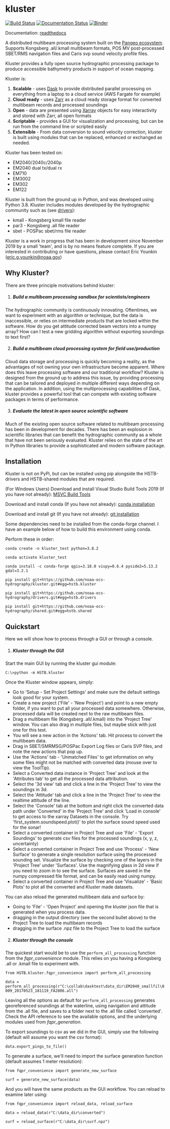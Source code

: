 # kluster

[![Build Status](https://travis-ci.com/noaa-ocs-hydrography/kluster.svg?branch=master)](https://travis-ci.com/noaa-ocs-hydrography/kluster)
[![Documentation Status](https://readthedocs.org/projects/kluster/badge/?version=latest)](https://kluster.readthedocs.io/en/latest/?badge=latest)
[![Binder](https://binder.pangeo.io/badge_logo.svg)](https://binder.pangeo.io/v2/gh/noaa-ocs-hydrography/kluster/master)

Documentation: [readthedocs](https://kluster.readthedocs.io/en/latest/) 

A distributed multibeam processing system built on the [Pangeo ecosystem](https://pangeo.io/). Supports Kongsberg .all/.kmall multibeam formats, POS MV post-processed SBET/RMS navigation files and Caris svp sound velocity profile files.

Kluster provides a fully open source hydrographic processing package to produce accessible bathymetry products in support of ocean mapping.

Kluster is:

1. **Scalable** - uses [Dask](https://dask.org/) to provide distributed parallel processing on everything from a laptop to a cloud service (AWS Fargate for example)
2. **Cloud ready** - uses [Zarr](https://zarr.readthedocs.io/en/stable/) as a cloud ready storage format for converted multibeam records and processed soundings
3. **Open** - data are presented using [Xarray](http://xarray.pydata.org/en/stable/) objects for easy interactivity and stored with Zarr, all open formats
4. **Scriptable** - provides a GUI for visualization and processing, but can be run from the command line or scripted easily
5. **Extensible** - From data conversion to sound velocity correction, kluster is built using modules that can be replaced, enhanced or exchanged as needed.

Kluster has been tested on:

- EM2040/2040c/2040p
- EM2040 dual tx/dual rx
- EM710
- EM3002
- EM302
- EM122

Kluster is built from the ground up in Python, and was developed using Python 3.8.  Kluster includes modules developed by the hydrographic community such as (see [drivers](https://github.com/noaa-ocs-hydrography/drivers)):

- kmall - Kongsberg kmall file reader
- par3 - Kongsberg .all file reader
- sbet - POSPac sbet/rms file reader

Kluster is a work in progress that has been in development since November 2019 by a small 'team', and is by no means feature complete.  If you are interested in contributing or have questions, please contact Eric Younkin (eric.g.younkin@noaa.gov)

## Why Kluster?

There are three principle motivations behind kluster:

1. ##### Build a multibeam processing sandbox for scientists/engineers

The hydrographic community is continuously innovating.  Oftentimes, we want to experiment with an algorithm or technique, but the data is inaccessible, or relies on intermediate products that are locked within the software.  How do you get attitude corrected beam vectors into a numpy array?  How can I test a new gridding algorithm without exporting soundings to text first?

2. ##### Build a multibeam cloud processing system for field use/production

Cloud data storage and processing is quickly becoming a reality, as the advantages of not owning your own infrastructure become apparent.  Where does this leave processing software and our traditional workflow?  Kluster is designed from the ground up to address this issue, by providing processing that can be tailored and deployed in multiple different ways depending on the application.  In addition, using the multiprocessing capabilities of Dask, kluster provides a powerful tool that can compete with existing software packages in terms of performance.

3. ##### Evaluate the latest in open source scientific software

Much of the existing open source software related to multibeam processing has been in development for decades.  There has been an explosion in scientific libraries that can benefit the hydrographic community as a whole that have not been seriously evaluated.  Kluster relies on the state of the art in Python libraries to provide a sophisticated and modern software package.

## Installation

Kluster is not on PyPi, but can be installed using pip alongside the HSTB-drivers and HSTB-shared modules that are required.

(For Windows Users) Download and install Visual Studio Build Tools 2019 (If you have not already): [MSVC Build Tools](https://visualstudio.microsoft.com/visual-cpp-build-tools/)

Download and install conda (If you have not already): [conda installation](https://docs.conda.io/projects/conda/en/latest/user-guide/install/)

Download and install git (If you have not already): [git installation](https://git-scm.com/book/en/v2/Getting-Started-Installing-Git)

Some dependencies need to be installed from the conda-forge channel.  I have an example below of how to build this environment using conda.

Perform these in order:

`conda create -n kluster_test python=3.8.2 `

`conda activate kluster_test `

`conda install -c conda-forge qgis=3.18.0 vispy=0.6.4 pyside2=5.13.2 gdal=3.2.1`

`pip install git+https://github.com/noaa-ocs-hydrography/kluster.git#egg=hstb.kluster `

`pip install git+https://github.com/noaa-ocs-hydrography/drivers.git#egg=hstb.drivers `

`pip install git+https://github.com/noaa-ocs-hydrography/shared.git#egg=hstb.shared `

## Quickstart

Here we will show how to process through a GUI or through a console.

1. ##### Kluster through the GUI

Start the main GUI by running the kluster gui module:

`C:\>python -m HSTB.kluster`

Once the Kluster window appears, simply:

- Go to 'Setup - Set Project Settings' and make sure the default settings look good for your system.
- Create a new project ('File' - 'New Project') and point to a new empty folder, if you want to put all your processed data somewhere.  Otherwise, processed data will be created next to the raw multibeam files. 
- Drag a multibeam file (Kongsberg .all/.kmall) into the 'Project Tree' window.  You can also drag in multiple files, but maybe stick with just one for this test.
- You will see a new action in the 'Actions' tab.  Hit process to convert the multibeam data.
- Drag in SBET/SMRMSG/POSPac Export Log files or Caris SVP files, and note the new actions that pop up.
- Use the 'Actions' tab - 'Unmatched Files' to get information on why some files might not be matched with converted data (mouse over to view the ToolTip).
- Select a Converted data instance in 'Project Tree' and look at the 'Attributes tab' to get all the processed data attribution. 
- Select the '3d view' tab and click a line in the 'Project Tree' to view the soundings in 3d.
- Select the 'Attitude' tab and click a line in the 'Project Tree' to view the realtime attitude of the line.
- Select the 'Console' tab at the bottom and right click the converted data path under 'Converted' in the 'Project Tree' and click 'Load in console' to get access to the xarray Datasets in the console.  Try 'first_system.soundspeed.plot()' to plot the surface sound speed used for the sonar!
- Select a converted container in Project Tree and use 'File' - 'Export Soundings' to generate csv files for the processed soundings (x, y, z, uncertainty)
- Select a converted container in Project Tree and use 'Process' - 'New Surface' to generate a single resolution surface using the processed sounding set.  Visualize the surface by checking one of the layers in the 'Project Tree' under 'Surfaces'.  Use the magnifying glass in 2d view if you need to zoom in to see the surface.  Surfaces are saved in the numpy compressed file format, and can be easily read using numpy.
- Select a converted container in Project Tree and use 'Visualize' - 'Basic Plots' to plot all the converted and Kluster made datasets.

You can also reload the generated multibeam data and surface by:

- Going to 'File' - 'Open Project' and opening the kluster json file that is generated when you process data.
- dragging in the output directory (see the second bullet above) to the Project Tree to load the multibeam records
- dragging in the surface .npz file to the Project Tree to load the surface

2. ##### Kluster through the console

The quickest start would be to use the `perform_all_processing` function from the *fqpr_convenience* module.  This relies on you having a Kongsberg .all or .kmall file to experiment with.

`from HSTB.kluster.fqpr_convenience import perform_all_processing`

`data = perform_all_processing(r"C:\collab\dasktest\data_dir\EM2040_smallfil\0009_20170523_181119_FA2806.all")`

Leaving all the options as default for `perform_all_processing` generates georeferenced soundings at the waterline, using navigation and attitude from the .all file, and saves to a folder next to the .all file called 'converted'.  Check the API reference to see the available options, and the underlying modules used from *fqpr_generation*.

To export soundings to csv as we did in the GUI, simply use the following (default will assume you want the csv format):

`data.export_pings_to_file()`

To generate a surface, we'll need to import the surface generation function (default assumes 1 meter resolution):

`from fqpr_convenience import generate_new_surface`

`surf = generate_new_surface(data)`

And you will have the same products as the GUI workflow.  You can reload to examine later using:

`from fqpr_convenience import reload_data, reload_surface`

`data = reload_data(r"C:\data_dir\converted")`

`surf = reload_surface(r"C:\data_dir\surf.npz")`

